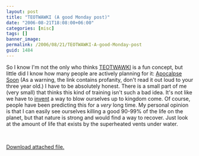 ```yaml
---
layout: post
title: "TEOTWAWKI (A good Monday post)"
date: "2006-08-21T18:08:00+06:00"
categories: [misc]
tags: []
banner_image: 
permalink: /2006/08/21/TEOTWAWKI-A-good-Monday-post
guid: 1484
---
```


So I know I'm not the only who thinks <a href="http://en.wikipedia.org/wiki/TEOTWAWKI">TEOTWAWKI</a> is a fun concept, but little did I know how many people are actively planning for it: <a href="http://www.portlandmercury.com/portland/Content?oid=51732&category=34029">Apocalpse Soon</a> (As a warning, the link contains profanity, don't read it out loud to your three year old.) I have to be absolutely honest. There is a small part of me (very small) that thinks this kind of training isn't such a bad idea. It's not like we have to <a href="http://en.wikipedia.org/wiki/Skynet">invent</a> a way to blow ourselves up to kingdom come. Of course, people have been predicting this for a <i>very</i> long time. My personal opinion is that I can easily see ourselves killing a good 90-99% of the life on the planet, but that nature is strong and would find a way to recover. Just look at the amount of life that exists by the superheated vents under water.

<br clear="left"><p><a href='enclosures/D{% raw %}%3A%{% endraw %}5Cwebsites{% raw %}%5Cdev%{% endraw %}2Ecamdenfamily{% raw %}%2Ecom%{% endraw %}5Cenclosures{% raw %}%2Fnuke%{% endraw %}20{% raw %}%28Custom%{% endraw %}29%2Ejpg'>Download attached file.</a></p>